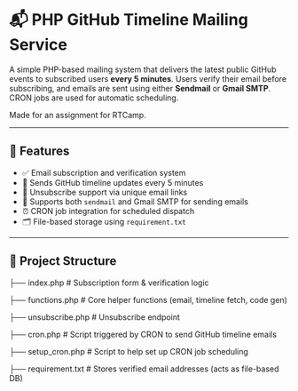 # 📬 PHP GitHub Timeline Mailing Service

A simple PHP-based mailing system that delivers the latest public GitHub events to subscribed users **every 5 minutes**. Users verify their email before subscribing, and emails are sent using either **Sendmail** or **Gmail SMTP**. CRON jobs are used for automatic scheduling.

Made for an assignment for RTCamp.

---

## 🚀 Features

- ✅ Email subscription and verification system
- 📩 Sends GitHub timeline updates every 5 minutes
- 🔐 Unsubscribe support via unique email links
- 📨 Supports both `sendmail` and Gmail SMTP for sending emails
- ⏰ CRON job integration for scheduled dispatch
- 🗂️ File-based storage using `requirement.txt`

---

## 📁 Project Structure
├── index.php # Subscription form & verification logic

├── functions.php # Core helper functions (email, timeline fetch, code gen)

├── unsubscribe.php # Unsubscribe endpoint

├── cron.php # Script triggered by CRON to send GitHub timeline emails

├── setup_cron.php # Script to help set up CRON job scheduling

├── requirement.txt # Stores verified email addresses (acts as file-based DB)

